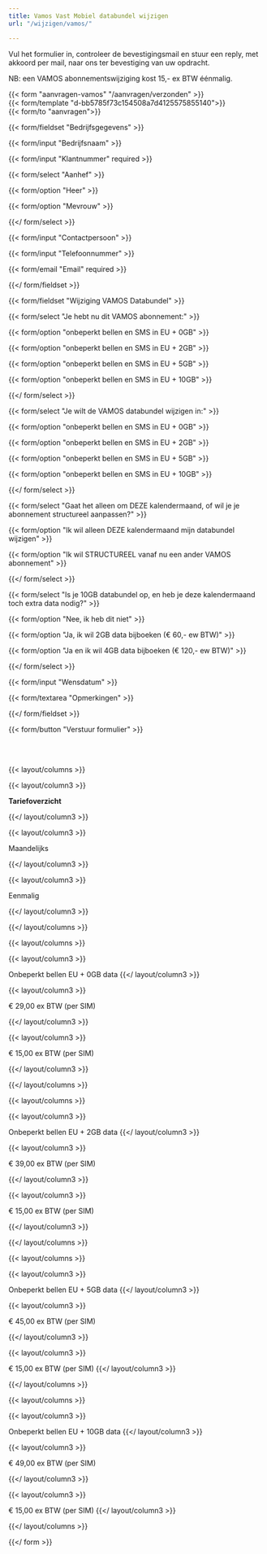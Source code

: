 ```yaml
---
title: Vamos Vast Mobiel databundel wijzigen
url: "/wijzigen/vamos/"

---
```

Vul het formulier in, controleer de bevestigingsmail en stuur een reply, met akkoord per mail, naar ons ter bevestiging van uw opdracht.  
  
NB: een VAMOS abonnementswijziging kost 15,- ex BTW éénmalig.

{{< form "aanvragen-vamos" "/aanvragen/verzonden" >}}  
{{< form/template "d-bb5785f73c154508a7d4125575855140">}}  
{{< form/to "aanvragen">}}

{{< form/fieldset "Bedrijfsgegevens" >}}

{{< form/input "Bedrijfsnaam" >}}

{{< form/input "Klantnummer" required >}}

{{< form/select "Aanhef" >}}

{{< form/option "Heer" >}}

{{< form/option "Mevrouw" >}}

{{</ form/select >}}

{{< form/input "Contactpersoon" >}}

{{< form/input "Telefoonnummer" >}}

{{< form/email "Email" required >}}

{{</ form/fieldset >}}

{{< form/fieldset "Wijziging VAMOS Databundel" >}}

{{< form/select "Je hebt nu dit VAMOS abonnement:" >}}

{{< form/option "onbeperkt bellen en SMS in EU + 0GB" >}}

{{< form/option "onbeperkt bellen en SMS in EU + 2GB" >}}

{{< form/option "onbeperkt bellen en SMS in EU + 5GB" >}}

{{< form/option "onbeperkt bellen en SMS in EU + 10GB" >}}

{{</ form/select >}}

{{< form/select "Je wilt de VAMOS databundel wijzigen in:" >}}

{{< form/option "onbeperkt bellen en SMS in EU + 0GB" >}}

{{< form/option "onbeperkt bellen en SMS in EU + 2GB" >}}

{{< form/option "onbeperkt bellen en SMS in EU + 5GB" >}}

{{< form/option "onbeperkt bellen en SMS in EU + 10GB" >}}

{{</ form/select >}}

{{< form/select "Gaat het alleen om DEZE kalendermaand, of wil je je abonnement structureel aanpassen?" >}}

{{< form/option "Ik wil alleen DEZE kalendermaand mijn databundel wijzigen" >}}

{{< form/option "Ik wil STRUCTUREEL vanaf nu een ander VAMOS abonnement" >}}

{{</ form/select >}}

{{< form/select "Is je 10GB databundel op, en heb je deze kalendermaand toch extra data nodig?" >}}

{{< form/option "Nee, ik heb dit niet" >}}

{{< form/option "Ja, ik wil 2GB data bijboeken (€ 60,- ew BTW)" >}}

{{< form/option "Ja en ik wil 4GB data bijboeken (€ 120,- ew BTW)" >}}

{{</ form/select >}}

{{< form/input "Wensdatum" >}}

{{< form/textarea "Opmerkingen" >}}

{{</ form/fieldset >}}

{{< form/button "Verstuur formulier" >}}

<br><br>

{{< layout/columns >}}

{{< layout/column3 >}}

**Tariefoverzicht**

{{</ layout/column3 >}}

{{< layout/column3 >}}

Maandelijks

{{</ layout/column3 >}}

{{< layout/column3 >}}

Eenmalig

{{</ layout/column3 >}}

{{</ layout/columns >}}

{{< layout/columns >}}

{{< layout/column3 >}}

Onbeperkt bellen EU + 0GB data
{{</ layout/column3 >}}

{{< layout/column3 >}}

€ 29,00 ex BTW (per SIM)

{{</ layout/column3 >}}

{{< layout/column3 >}}

€ 15,00 ex BTW (per SIM)

{{</ layout/column3 >}}

{{</ layout/columns >}}

{{< layout/columns >}}

{{< layout/column3 >}}

Onbeperkt bellen EU + 2GB data
{{</ layout/column3 >}}

{{< layout/column3 >}}

€ 39,00 ex BTW (per SIM)

{{</ layout/column3 >}}

{{< layout/column3 >}}

€ 15,00 ex BTW (per SIM)

{{</ layout/column3 >}}

{{</ layout/columns >}}

{{< layout/columns >}}

{{< layout/column3 >}}

Onbeperkt bellen EU + 5GB data
{{</ layout/column3 >}}

{{< layout/column3 >}}

€ 45,00 ex BTW (per SIM)

{{</ layout/column3 >}}

{{< layout/column3 >}}

€ 15,00 ex BTW (per SIM)
{{</ layout/column3 >}}

{{</ layout/columns >}}

{{< layout/columns >}}

{{< layout/column3 >}}

Onbeperkt bellen EU + 10GB data
{{</ layout/column3 >}}

{{< layout/column3 >}}

€ 49,00 ex BTW (per SIM)

{{</ layout/column3 >}}

{{< layout/column3 >}}

€ 15,00 ex BTW (per SIM)
{{</ layout/column3 >}}

{{</ layout/columns >}}

{{</ form >}}